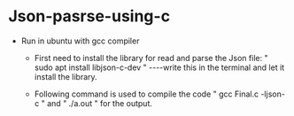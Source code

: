 # Json-pasrse-using-c
* Run in ubuntu with gcc compiler

	* First need to install the library for read and parse the Json file:
		" sudo apt install libjson-c-dev "   ----write this in the terminal and let it install the library.

	* Following command is used to compile the code
		" gcc Final.c -ljson-c "
	  and " ./a.out " for the output.
